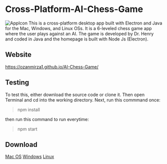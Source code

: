 # Cross-Platform-AI-Chess-Game
![AppIcon](https://github.com/ozanmirza1/AI-Chess-Game/blob/master/Assets/AppIcon/AppIcon.png)
This is a cross-platform desktop app built with Electron and Java for the Mac, Windows, and Linux OSs. It is a 6-leveled chess game app where the user plays against an AI. The game is developed by Dr. Henry and coded in Java and the homepage is built with Node Js (Electron).

## Website
https://ozanmirza1.github.io/AI-Chess-Game/

## Testing
To test this, either download the source code or clone it. Then open Terminal and cd into the working directory. Next, run this commmand once:

> npm install

then run this command to run everytime:

> npm start

## Download
[Mac OS](https://dl.dropboxusercontent.com/s/i0u3wfwi0uh6wxe/Dr.%20Henry%27s%20Chess%20Game.dmg?dl=0)
[Windows](https://dl.dropboxusercontent.com/s/meons0h0f73c6ls/Dr.%20Henry%27s%20Chess%20Game.exe?dl=0)
[Linux](https://dl.dropboxusercontent.com/s/0o7uqit98t9y4kb/Dr.%20Henry%27s%20Chess%20Game.deb?dl=0)
